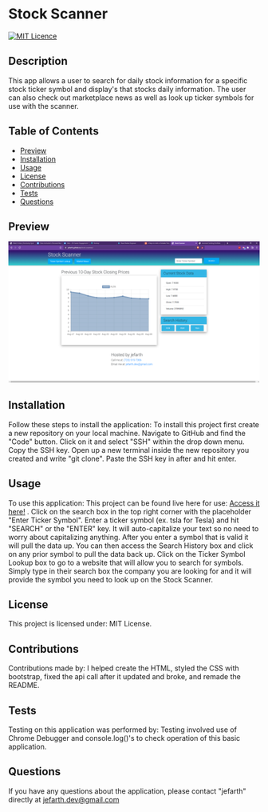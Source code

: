 # Stock Scanner
  [![MIT Licence](https://badges.frapsoft.com/os/mit/mit.png?v=103)](https://opensource.org/licenses/mit-license.php)

  ## Description
  This app allows a user to search for daily stock information for a specific stock ticker symbol and display's that stocks daily information. The user can also check out marketplace news as well as look up ticker symbols for use with the scanner.

  ## Table of Contents 

  * [Preview](#preview)
  * [Installation](#installation)
  * [Usage](#usage)
  * [License](#license)
  * [Contributions](#contributions)
  * [Tests](#tests)
  * [Questions](#questions)

  ## Preview
  ![Scanner](./assets/images/Stock-Scanner.png)

  ## Installation
  Follow these steps to install the application: To install this project first create a new repository on your local machine. Navigate to GitHub and find the "Code" button. Click on it and select "SSH" within the drop down menu. Copy the SSH key. Open up a new terminal inside the new repository you created and write "git clone". Paste the SSH key in after and hit enter.

  ## Usage
  To use this application: This project can be found live here for use: [Access it here!](https://jefarth.github.io/stock-scanner/)
. Click on the search box in the top right corner with the placeholder "Enter Ticker Symbol". Enter a ticker symbol (ex. tsla for Tesla) and hit "SEARCH" or the "ENTER" key. It will auto-capitalize your text so no need to worry about capitalizing anything. After you enter a symbol that is valid it will pull the data up. You can then access the Search History box and click on any prior symbol to pull the data back up. Click on the Ticker Symbol Lookup box to go to a website that will allow you to search for symbols. Simply type in their search box the company you are looking for and it will provide the symbol you need to look up on the Stock Scanner.

  ## License
  This project is licensed under: MIT License.

  ## Contributions
  Contributions made by: I helped create the HTML, styled the CSS with bootstrap, fixed the api call after it updated and broke, and remade the README.

  ## Tests
  Testing on this application was performed by: Testing involved use of Chrome Debugger and console.log()'s to check operation of this basic application.

  ## Questions
  If you have any questions about the application, please contact "jefarth" directly at jefarth.dev@gmail.com